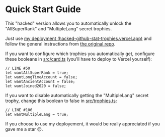# Quick Start Guide
This "hacked" version allows you to automatically unlock the "AllSuperRank" and "MultipleLang" secret trophies.

Just use [my deployment (hacked-github-stat-trophies.vercel.app)]() and follow the general instructions from [the original repo](https://github.com/ryo-ma/github-profile-trophy).

If you want to configure which trophies you automatically get, configure these booleans in [src/card.ts](https://github.com/FlyN-Nick/hacked-github-stat-trophies/blob/VegaDeftwing-master/src/card.ts) (you'll have to deploy to Vercel yourself):
```
// LINE #50
let wantAllSuperRank = true;
let wantLongTimeAccount = false;
let wantAncientAccount = false;
let wantJoined2020 = false;
```
If you want to disable automatically getting the "MultipleLang" secret trophy, change this boolean to false in [src/trophies.ts](https://github.com/FlyN-Nick/hacked-github-stat-trophies/blob/VegaDeftwing-master/src/trophies.ts):
```
// LINE #106
let wantMultipleLang = true;
```
If you choose to use my deployement, it would be really appreciated if you gave me a star 🙃.
